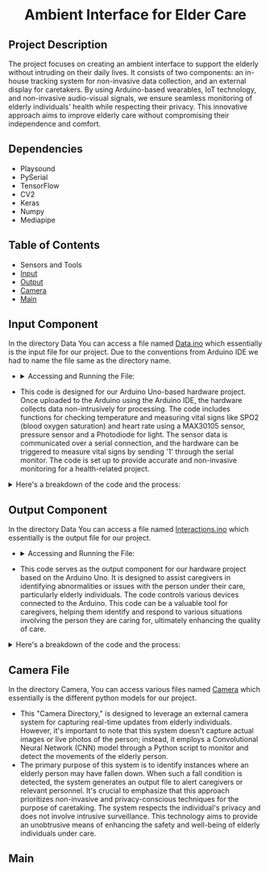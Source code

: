 # <p align= "center">Ambient Interface for Elder Care 

## Project Description
The project focuses on creating an ambient interface to support the elderly without intruding on their daily lives. It consists of two components: an in-house tracking system for non-invasive data collection, and an external display for caretakers. By using Arduino-based wearables, IoT technology, and non-invasive audio-visual signals, we ensure seamless monitoring of elderly individuals' health while respecting their privacy. This innovative approach aims to improve elderly care without compromising their independence and comfort.

## Dependencies
* Playsound
* PySerial
* TensorFlow
* CV2
* Keras
* Numpy
* Mediapipe

## Table of Contents
* Sensors and Tools
* [Input](https://github.com/kushagra1912/Ambient-Interface-for-Elder-Care/blob/main/README.md#input-component)
* [Output](https://github.com/kushagra1912/Ambient-Interface-for-Elder-Care/edit/main/README.md#output-component)
* [Camera](https://github.com/kushagra1912/Ambient-Interface-for-Elder-Care/edit/main/README.md#camera-file)
* [Main](https://github.com/kushagra1912/Ambient-Interface-for-Elder-Care/edit/main/README.md#main)

## Input Component
In the directory Data You can access a file named [Data.ino](https://github.com/kushagra1912/Ambient-Interface-for-Elder-Care/blob/main/Data/Data.ino) which essentially is the input file for our project. Due to the conventions from Arduino IDE we had to name the file same as the directory name. <br>
- <details>
  <summary> Accessing and Running the File: </summary>
  - Data > Data.ino > Arduino IDE > Connect Arduino with laptop > Run the file <br>
</details>

- This code is designed for our Arduino Uno-based hardware project. Once uploaded to the Arduino using the Arduino IDE, the hardware collects data non-intrusively for processing. The code includes functions for checking temperature and measuring vital signs like SPO2 (blood oxygen saturation) and heart rate using a MAX30105 sensor, pressure sensor and a Photodiode for light. The sensor data is communicated over a serial connection, and the hardware can be triggered to measure vital signs by sending '1' through the serial monitor. The code is set up to provide accurate and non-invasive monitoring for a health-related project.

<details> 
  <summary> Here's a breakdown of the code and the process: </summary>
    1. In the <b> setup() function </b>, it sets up serial communication, pin modes for LEDs, and initializes the MAX30105 sensor with specific configurations. <br>
    2. In the <b> loop() function </b>, the code listens for input from the serial monitor. If it receives '1', it triggers the checkSPO2() function. <br>
    3. The <b> checkHeat() function </b> reads an analog temperature sensor (connected to A0), calculates the temperature in degrees Celsius, and prints '1' to the serial  monitor if the temperature exceeds 20°C. <br>
    4. The <b> checkSPO2() function </b> measures SPO2 and heart rate using the **MAX30105 sensor**. It collects data over 100 samples, calculates important metrics, and reports the results to the serial monitor. <br>
    5. The calculated SPO2 and heart rate values are then processed and displayed for monitoring and analysis.<br>
</details>

## Output Component
In the directory Data You can access a file named [Interactions.ino](https://github.com/kushagra1912/Ambient-Interface-for-Elder-Care/blob/main/Data/Interactions.ino) which essentially is the output file for our project. <br>
- <details>
  <summary> Accessing and Running the File: </summary>
  - Data > Interactions.ino > Arduino IDE > Connect Arduino with laptop > Run the file <br>
</details>

- This code serves as the output component for our hardware project based on the Arduino Uno. It is designed to assist caregivers in identifying abnormalities or issues with the person under their care, particularly elderly individuals. The code controls various devices connected to the Arduino. This code can be a valuable tool for caregivers, helping them identify and respond to various situations involving the person they are caring for, ultimately enhancing the quality of care.

<details> 
  <summary> Here's a breakdown of the code and the process: </summary>
    1. It defines pin assignments for high-power (hP), mist (mP), and LED strip (lP) components, along with a general variable (x). <br>
    2. The code initializes the Adafruit NeoPixel library for controlling an LED strip with 50 LEDs. <br>
    3. In the setup() function, it sets up serial communication, pin modes for mist and high-power devices, and initializes the LED strip to start as white. <br>
    4. The loop() function continuously monitors serial input and activates corresponding functions based on the input. <br>
    5. Depending on the input received (1, 2, 3, or 4), it triggers functions to start mist, heat, display red lights (indicating issues), or display a pattern of green and yellow lights (indicating abnormalities). <br>
    6. The code provides caregivers with a visual indication of potential problems, allowing them to take appropriate action.
</details>

## Camera File
In the directory Camera, You can access various files named [Camera](https://github.com/kushagra1912/Ambient-Interface-for-Elder-Care/tree/main/Camera) which essentially is the different python models for our project. <br>

- This "Camera Directory," is designed to leverage an external camera system for capturing real-time updates from elderly individuals. However, it's important to note that this system doesn't capture actual images or live photos of the person; instead, it employs a Convolutional Neural Network (CNN) model through a Python script to monitor and detect the movements of the elderly person. <br>
- The primary purpose of this system is to identify instances where an elderly person may have fallen down. When such a fall condition is detected, the system generates an output file to alert caregivers or relevant personnel. It's crucial to emphasize that this approach prioritizes non-invasive and privacy-conscious techniques for the purpose of caretaking. The system respects the individual's privacy and does not involve intrusive surveillance. This technology aims to provide an unobtrusive means of enhancing the safety and well-being of elderly individuals under care.

## Main
